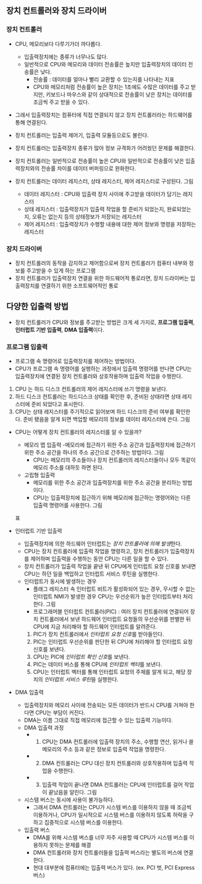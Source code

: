 ## 장치 컨트롤러와 장치 드라이버

### 장치 컨트롤러

- CPU, 메모리보다 다루기가더 까다롭다.
  - 입출력장치에는 종류가 너무나도 많다.
  - 일반적으로 CPU와 메모리와 데이터 전송률은 높지만 입출력장치의 데이터 전송률은 낮다.
    - 전송률 : 데이터를 얼마나 빨리 교환할 수 있는지를 나타내는 지표
    - CPU와 메모리처럼 전송률이 높은 장치는 1초에도 수많은 데이터를 주고 받지만, 키보드나 마우스와 같이 상대적으로 전송률이 낮은 장치는 데이터를 조금씩 주고 받을 수 있다.
- 그래서 입출력장치는 컴퓨터에 직접 연결되지 않고 장치 컨트롤러라는 하드웨어를 통해 연결된다.
- 장치 컨트롤러는 입출력 제어기, 입출력 모듈등으로도 불린다.

- 장치 컨트롤러는 입출력장치 종류가 많아 정보 규격화가 어려웠던 문제를 해결한다.
- 장치 컨트롤러는 일반적으로 전송률이 높은 CPU와 일반적으로 전송률이 낮은 입출력장치와의 전송률 차이를 데이터 버퍼링으로 완화한다.
- 장치 컨트롤러는 데이터 레지스터, 상태 레지스터, 제어 레지스터로 구성된다.
  그림
  - 데이터 레지스터 : CPU와 입출력 장치 사이에 주고받을 데이터가 담기는 레지스터
  - 상태 레지스터 : 입출력장치가 입출력 작업을 할 준비가 되었는지, 완료되었는지, 오류는 없는지 등의 상태정보가 저장되는 레지스터
  - 제어 레지스터 : 입출력장치가 수행할 내용에 대한 제어 정보와 명령을 저장하는 레지스터

### 장치 드라이버

- 장치 컨트롤러의 동작을 감지하고 제어함으로써 장치 컨트롤러가 컴퓨터 내부와 정보를 주고받을 수 있게 하는 프로그램
- 장치 컨트롤러가 입출력장치 연결을 위한 하드웨어적 통로라면, 장치 드라이버는 입출력장치를 연결하기 위한 소프트웨어적인 통로

## 다양한 입출력 방법

- 장치 컨트롤러가 CPU와 정보를 주고받는 방법은 크게 세 가지로, **프로그램 입출력**, **인터럽트 기반 입출력**, **DMA 입출력**이다.

### 프로그램 입출력

- 프로그램 속 명령어로 입출력장치를 제어하는 방법이다.
- CPU가 프로그램 속 명령어를 실행하는 과정에서 입출력 명령어를 만나면 CPU는 입출력장치에 연결된 장치 컨트롤러와 상호작용하며 입출력 작업을 수행한다.

1. CPU 는 하드 디스크 컨트롤러의 제어 레지스터에 쓰기 명령을 보낸다.
2. 하드 디스크 컨트롤러는 하드디스크 상태를 확인한 후, 준비된 상태라면 상태 레지스터에 준비 되었다고 표시한다.
3. CPU는 상태 레지스터를 주기적으로 읽어보며 하드 디스크의 준비 여부를 확인한다. 준비 됐음을 알게 되면 백업할 메모리의 정보를 데이터 레지스터에 쓴다.
   그림

- CPU는 어떻게 장치 컨트롤러의 레지스터를 알 수 있을까?

  - 메모리 맵 입출력 -메모리에 접근하기 위한 주소 공간과 입출력장치에 접근하기 위한 주소 공간을 하나의 주소 공간으로 간주하는 방법이다.
    그림
    - CPU는 메모리의 주소들이나 장치 컨트롤러의 레지스터들이나 모두 똑같이 메모리 주소를 대하듯 하면 된다.
  - 고립형 입출력
    - 메모리를 위한 주소 공간과 입출력장치를 위한 주소 공간을 분리하는 방법이다.
    - CPU는 입출력장치에 접근하기 위해 메모리에 접근하는 명령어와는 다른 입출력 명령어를 사용한다.
      그림

  표

- 인터럽트 기반 입출력

  - 입출력장치에 의한 하드웨어 인터럽트는 *장치 컨트롤러에 의해 발생*한다.
  - CPU는 장치 컨트롤러에 입출력 작업을 명령하고, 장치 컨트롤러가 입출력장치를 제어하며 입출력을 수행하는 동안 CPU는 다른 일을 할 수 있다.
  - 장치 컨트롤러가 입출력 작업을 끝낸 뒤 CPU에게 인터럽트 요청 신호를 보내면 CPU는 하던 일을 백업하고 인터럽트 서비스 루틴을 실행한다.
  - 인터럽트가 동시에 발생하는 경우
    - 플래그 레지스터 속 인터럽트 비트가 활성화되어 있는 경우, 무시할 수 없는 인터럽트 NMI가 발생한 경우 CPU는 우선순위가 높은 인터럽트부터 처리한다.
      그림
    - 프로그래머블 인터럽트 컨트롤러(PIC) : 여러 장치 컨트롤러에 연결되어 장치 컨트롤러에서 보낸 하드웨어 인터럽트 요청들의 우선순위를 판별한 뒤 CPU에 지금 처리해야 할 하드웨어 인터럽트를 알려준다.
    1. PIC가 장치 컨트롤러에서 *인터럽트 요청 신호*를 받아들인다.
    2. PIC는 인터럽트 우선순위를 판단한 뒤 CPU에 처리해야 할 인터럽트 요청 신호를 보낸다.
    3. CPU는 PIC에 *인터럽트 확인 신호*를 보낸다.
    4. PIC는 데이터 버스를 통해 CPU에 *인터럽트 벡터*를 보낸다.
    5. CPU는 인터럽트 벡터를 통해 인터럽트 요청의 주체를 알게 되고, 해당 장치의 *인터럽트 서비스 루틴*을 실행한다.

- DMA 입출력
  - 입출력장치와 메모리 사이에 전송되는 모든 데이터가 반드시 CPU를 거쳐야 한다면 CPU는 부담이 커진다.
  - DMA는 이름 그대로 직접 메모리에 접근할 수 있는 입출력 기능이다.
  - DMA 입출력 과정
    - 1. CPU는 DMA 컨트롤러에 입출력 장치의 주소, 수행할 연산, 읽거나 쓸 메모리의 주소 등과 같은 정보로 입출력 작업을 명령한다.
    - 2. DMA 컨트롤러는 CPU 대신 장치 컨트롤러와 상호작용하며 입출력 작업을 수행한다.
    - 3. 입출력 작업이 끝나면 DMA 컨트롤러는 CPU에 인터럽트를 걸어 작업이 끝났음을 알린다.
         그림
  - 시스템 버스는 동시에 사용이 불가능하다.
    - 그래서 DMA 컨트롤러는 CPU가 시스템 버스를 이용하지 않을 때 조금씩 이용하거나, CPU가 일시적으로 시스템 버스를 이용하지 않도록 허락을 구하고 집중적으로 시스템 버스를 이용한다.
  - 입출력 버스
    - DMA를 위해 시스템 버스를 너무 자주 사용할 때 CPU가 시스템 버스를 이용하지 못하는 문제를 해결
    - DMA 컨트롤러와 장치 컨트롤러들을 입출력 버스라는 별도의 버스에 연결한다.
    - 현대 대부분에 컴퓨터에는 입출력 버스가 있다. (ex. PCI 벗, PCI Express 버스)
